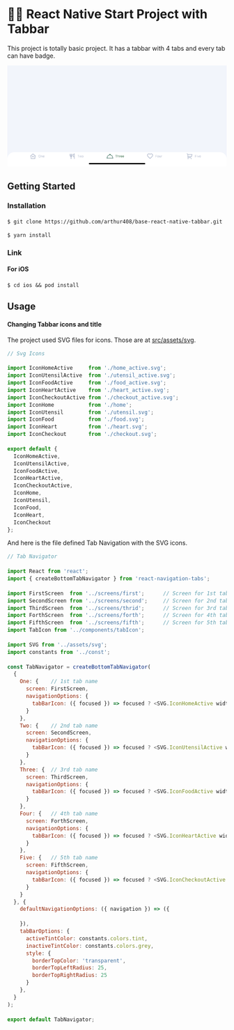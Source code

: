 # 👶🏻 React Native Start Project with Tabbar

This project is totally basic project. It has a tabbar with 4 tabs and every tab can have badge.

![](https://github.com/arthur408/base-react-native-tabbar/blob/master/screenshots/screenshot.png)

## Getting Started

### Installation
`$ git clone https://github.com/arthur408/base-react-native-tabbar.git`

`$ yarn install`

### Link
#### For iOS
`$ cd ios && pod install`

## Usage
#### Changing Tabbar icons and title
The project used SVG files for icons. Those are at [src/assets/svg](https://github.com/arthur408/base-react-native-tabbar/tree/master/src/assets/svg).

```javascript
// Svg Icons

import IconHomeActive     from './home_active.svg';
import IconUtensilActive  from './utensil_active.svg';
import IconFoodActive     from './food_active.svg';
import IconHeartActive    from './heart_active.svg';
import IconCheckoutActive from './checkout_active.svg';
import IconHome           from './home';
import IconUtensil        from './utensil.svg';
import IconFood           from './food.svg';
import IconHeart          from './heart.svg';
import IconCheckout       from './checkout.svg';

export default {
  IconHomeActive,
  IconUtensilActive,
  IconFoodActive,
  IconHeartActive,
  IconCheckoutActive,
  IconHome,
  IconUtensil,
  IconFood,
  IconHeart,
  IconCheckout
};
```
And here is the file defined Tab Navigation with the SVG icons.
```javascript
// Tab Navigator

import React from 'react';
import { createBottomTabNavigator } from 'react-navigation-tabs';

import FirstScreen  from '../screens/first';      // Screen for 1st tab
import SecondScreen from '../screens/second';     // Screen for 2nd tab
import ThirdScreen  from '../screens/thrid';      // Screen for 3rd tab
import ForthScreen  from '../screens/forth';      // Screen for 4th tab
import FifthScreen  from '../screens/fifth';      // Screen for 5th tab
import TabIcon from '../components/tabIcon';

import SVG from '../assets/svg';
import constants from '../const';

const TabNavigator = createBottomTabNavigator(
  {
    One: {    // 1st tab name
      screen: FirstScreen,
      navigationOptions: {
        tabBarIcon: ({ focused }) => focused ? <SVG.IconHomeActive width={22} height={20} /> : <SVG.IconHome width={22} height={20} />
      }
    },
    Two: {    // 2nd tab name
      screen: SecondScreen,
      navigationOptions: {
        tabBarIcon: ({ focused }) => focused ? <SVG.IconUtensilActive width={18} height={20} /> : <SVG.IconUtensil width={18} height={20} />
      }
    },
    Three: {  // 3rd tab name
      screen: ThirdScreen,
      navigationOptions: {
        tabBarIcon: ({ focused }) => focused ? <SVG.IconFoodActive width={25} height={17} /> : <SVG.IconFood width={25} height={17} />
      }
    },
    Four: {   // 4th tab name
      screen: ForthScreen,
      navigationOptions: {
        tabBarIcon: ({ focused }) => focused ? <SVG.IconHeartActive width={22} height={20} /> : <SVG.IconHeart width={22} height={20} />
      }
    },
    Five: {   // 5th tab name
      screen: FifthScreen,
      navigationOptions: {
        tabBarIcon: ({ focused }) => focused ? <SVG.IconCheckoutActive width={21} height={21} /> : <SVG.IconCheckout width={21} height={21} />
      }
    }
  }, {
    defaultNavigationOptions: ({ navigation }) => ({

    }),
    tabBarOptions: {
      activeTintColor: constants.colors.tint,
      inactiveTintColor: constants.colors.grey,
      style: {
        borderTopColor: 'transparent',
        borderTopLeftRadius: 25,
        borderTopRightRadius: 25
      }
    },
  }
);

export default TabNavigator;
```
